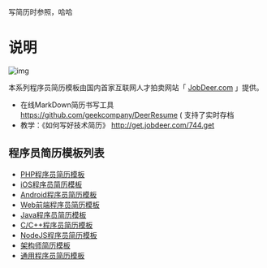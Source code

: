 写简历时参照，哈哈

# 说明

![img](http://www.jobdeer.com/img/rd.png)

本系列程序员简历模板由国内首家互联网人才拍卖网站「 [JobDeer.com](http://www.jobdeer.com) 」提供。


- 在线MarkDown简历书写工具 https://github.com/geekcompany/DeerResume ( 支持了实时存档
- 教学：《如何写好技术简历》 http://get.jobdeer.com/744.get

## 程序员简历模板列表

- [PHP程序员简历模板](php.md)
- [iOS程序员简历模板](ios.md)
- [Android程序员简历模板](android.md)
- [Web前端程序员简历模板](web.md)
- [Java程序员简历模板](java.md)
- [C/C++程序员简历模板](c.md)
- [NodeJS程序员简历模板](node.md)
- [架构师简历模板](architect.md)
- [通用程序员简历模板](etc.md)
